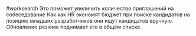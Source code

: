 #worksearch
Это поможет увеличить количество приглашений на собеседование
	Как как HR экономят бюджет при поиске кандидатов на позицию младших разработчиков
	они ищут кандидатов вручную. Обновление резюме поднимает его в общем списке.  